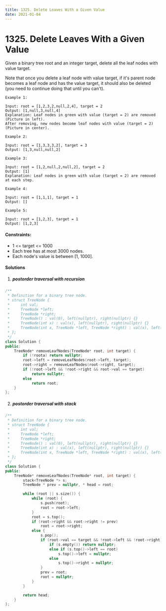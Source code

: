 ```yaml
---
title: 1325. Delete Leaves With a Given Value
date: 2021-01-04
---
```

# 1325. Delete Leaves With a Given Value

Given a binary tree root and an integer target, delete all the leaf nodes with value target.

Note that once you delete a leaf node with value target, if it's parent node becomes a leaf node and has the value target, it should also be deleted (you need to continue doing that until you can't).

 

```
Example 1:

Input: root = [1,2,3,2,null,2,4], target = 2
Output: [1,null,3,null,4]
Explanation: Leaf nodes in green with value (target = 2) are removed (Picture in left). 
After removing, new nodes become leaf nodes with value (target = 2) (Picture in center).

Example 2:

Input: root = [1,3,3,3,2], target = 3
Output: [1,3,null,null,2]

Example 3:

Input: root = [1,2,null,2,null,2], target = 2
Output: [1]
Explanation: Leaf nodes in green with value (target = 2) are removed at each step.

Example 4:

Input: root = [1,1,1], target = 1
Output: []

Example 5:

Input: root = [1,2,3], target = 1
Output: [1,2,3]
```
 

#### Constraints:

-    1 <= target <= 1000
-    Each tree has at most 3000 nodes.
-    Each node's value is between [1, 1000].


#### Solutions


1. ##### postorder traversal with recursion

```cpp
/**
 * Definition for a binary tree node.
 * struct TreeNode {
 *     int val;
 *     TreeNode *left;
 *     TreeNode *right;
 *     TreeNode() : val(0), left(nullptr), right(nullptr) {}
 *     TreeNode(int x) : val(x), left(nullptr), right(nullptr) {}
 *     TreeNode(int x, TreeNode *left, TreeNode *right) : val(x), left(left), right(right) {}
 * };
 */
class Solution {
public:
    TreeNode* removeLeafNodes(TreeNode* root, int target) {
        if (!roota) return nullptr;
        root->left = removeLeafNodes(root->left, target);
        root->right = removeLeafNodes(root->right, target);
        if (!root->left && !root->right && root->val == target)
            return nullptr;
        else
            return root;
    }
};
```


2. ##### postorder traversal with stack

```cpp
/**
 * Definition for a binary tree node.
 * struct TreeNode {
 *     int val;
 *     TreeNode *left;
 *     TreeNode *right;
 *     TreeNode() : val(0), left(nullptr), right(nullptr) {}
 *     TreeNode(int x) : val(x), left(nullptr), right(nullptr) {}
 *     TreeNode(int x, TreeNode *left, TreeNode *right) : val(x), left(left), right(right) {}
 * };
 */
class Solution {
public:
    TreeNode* removeLeafNodes(TreeNode* root, int target) {
        stack<TreeNode *> s;
        TreeNode * prev = nullptr, * head = root;

        while (root || s.size()) {
            while (root) {
                s.push(root);
                root = root->left;
            }
            root = s.top();
            if (root->right && root->right != prev)
                root = root->right;
            else {
                s.pop();
                if (root->val == target && !root->left && !root->right) {
                    if (s.empty()) return nullptr;
                    else if (s.top()->left == root)
                        s.top()->left = nullptr;
                    else
                        s.top()->right = nullptr;
                }
                prev = root;
                root = nullptr;
            }
        }

        return head;
    }
};
```
